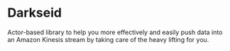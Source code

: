 Darkseid
========

Actor-based library to help you more effectively and easily push data into an Amazon Kinesis stream by taking care of the heavy lifting for you.
